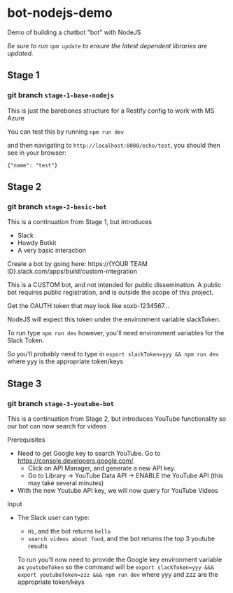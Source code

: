 # bot-nodejs-demo
Demo of building a chatbot "bot" with NodeJS

*Be sure to run `npm update` to ensure the latest dependent libraries are updated.*

## Stage 1
### git branch `stage-1-base-nodejs`
This is just the barebones structure for a Restify config to work with MS Azure

You can test this by running
`npm run dev`

and then navigating to `http://localhost:8080/echo/test`, you should then see in your browser:
```
{"name": "test"}
```

## Stage 2
### git branch `stage-2-basic-bot`

This is a continuation from Stage 1, but introduces
- Slack
- Howdy Botkit
- A very basic interaction

Create a bot by going here:
https://{YOUR TEAM ID}.slack.com/apps/build/custom-integration

This is a CUSTOM bot, and not intended for public dissemination.  A public bot requires public registration, and is outside the scope of this project.

Get the OAUTH token that may look like xoxb-1234567...

NodeJS will expect this token under the environment variable slackToken.

To run type `npm run dev` however, you'll need environment variables for the Slack Token.

So you'll probably need to type in `export slackToken=yyy && npm run dev` where yyy is the appropriate token/keys

## Stage 3
### git branch `stage-3-youtube-bot`

This is a continuation from Stage 2, but introduces YouTube functionality so our bot can now search for videos

Prerequisites
- Need to get Google key to search YouTube.  Go to https://console.developers.google.com/.
  - Click on API Manager, and generate a new API key.
  - Go to Library -> YouTube Data API -> ENABLE the YouTube API (this may take several minutes)
- With the new Youtube API key, we will now query for YouTube Videos

Input
- The Slack user can type:
  - `Hi`, and the bot returns `hello`
  - `search videos about food`, and the bot returns the top 3 youtube results

  To run you'll now need to provide the Google key environment variable as `youtubeToken` so the command will be `export slackToken=yyy &&& export youtubeToken=zzz &&& npm run dev` where yyy and zzz are the appropriate token/keys
